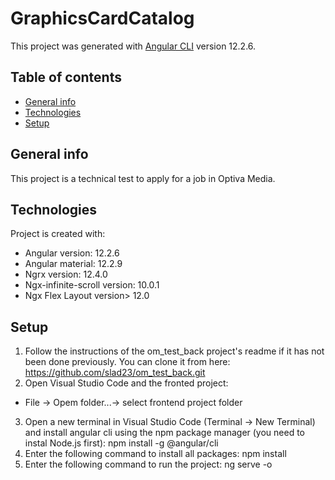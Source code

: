 # GraphicsCardCatalog

This project was generated with [Angular CLI](https://github.com/angular/angular-cli) version 12.2.6.

## Table of contents
* [General info](#general-info)
* [Technologies](#technologies)
* [Setup](#setup)

## General info
This project is a technical test to apply for a job in Optiva Media.
	
## Technologies
Project is created with:
* Angular version: 12.2.6 
* Angular material: 12.2.9 
* Ngrx version: 12.4.0
* Ngx-infinite-scroll version: 10.0.1
* Ngx Flex Layout version> 12.0
	
## Setup
1. Follow the instructions of the om_test_back project's readme if it has not been done previously. You can clone it from here: https://github.com/slad23/om_test_back.git
2. Open Visual Studio Code and the fronted project:
* File -> Opem folder...-> select frontend project folder
3. Open a new terminal in Visual Studio Code (Terminal -> New Terminal) and install angular cli using the npm package manager (you need to instal Node.js first): npm install -g @angular/cli
4. Enter the following command to install all packages: npm install
5. Enter the following command to run the project: ng serve -o

